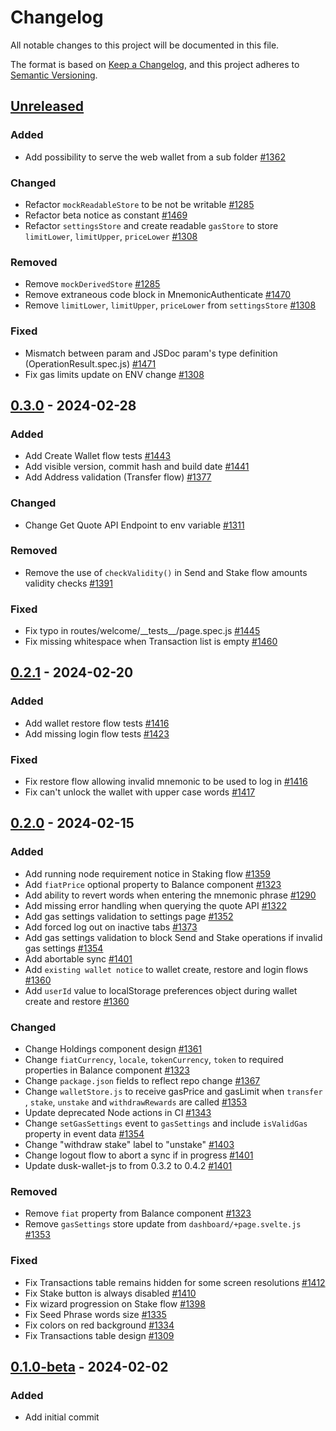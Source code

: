# Changelog

All notable changes to this project will be documented in this file.

The format is based on [Keep a Changelog](https://keepachangelog.com/en/1.0.0/),
and this project adheres to [Semantic Versioning](https://semver.org/spec/v2.0.0.html).

## [Unreleased]

### Added

- Add possibility to serve the web wallet from a sub folder [#1362]

### Changed

- Refactor `mockReadableStore` to be not be writable [#1285]
- Refactor beta notice as constant [#1469]
- Refactor `settingsStore` and create readable `gasStore` to store `limitLower`, `limitUpper`, `priceLower` [#1308]

### Removed

- Remove `mockDerivedStore` [#1285]
- Remove extraneous code block in MnemonicAuthenticate [#1470]
- Remove `limitLower`, `limitUpper`, `priceLower` from `settingsStore` [#1308]

### Fixed

- Mismatch between param and JSDoc param's type definition (OperationResult.spec.js) [#1471]
- Fix gas limits update on ENV change [#1308]


## [0.3.0] - 2024-02-28

### Added

- Add Create Wallet flow tests [#1443]
- Add visible version, commit hash and build date [#1441]
- Add Address validation (Transfer flow) [#1377]

### Changed

- Change Get Quote API Endpoint to env variable [#1311]

### Removed

- Remove the use of `checkValidity()` in Send and Stake flow amounts validity checks [#1391]

### Fixed

- Fix typo in routes/welcome/\_\_tests\_\_/page.spec.js [#1445]
- Fix missing whitespace when Transaction list is empty [#1460]

## [0.2.1] - 2024-02-20

### Added

- Add wallet restore flow tests [#1416]
- Add missing login flow tests [#1423]

### Fixed

- Fix restore flow allowing invalid mnemonic to be used to log in [#1416]
- Fix can't unlock the wallet with upper case words [#1417]

## [0.2.0] - 2024-02-15

### Added

- Add running node requirement notice in Staking flow [#1359]
- Add `fiatPrice` optional property to Balance component [#1323]
- Add ability to revert words when entering the mnemonic phrase [#1290]
- Add missing error handling when querying the quote API [#1322]
- Add gas settings validation to settings page [#1352]
- Add forced log out on inactive tabs [#1373]
- Add gas settings validation to block Send and Stake operations if invalid gas settings [#1354]
- Add abortable sync [#1401]
- Add `existing wallet notice` to wallet create, restore and login flows [#1360]
- Add `userId` value to localStorage preferences object during wallet create and restore [#1360]

### Changed

- Change Holdings component design [#1361]
- Change `fiatCurrency`, `locale`, `tokenCurrency`, `token` to required properties in Balance component [#1323]
- Change `package.json` fields to reflect repo change [#1367]
- Change `walletStore.js` to receive gasPrice and gasLimit when `transfer` , `stake`, `unstake` and `withdrawRewards` are called [#1353]
- Update deprecated Node actions in CI [#1343]
- Change `setGasSettings` event to `gasSettings` and include `isValidGas` property in event data [#1354]
- Change "withdraw stake" label to "unstake" [#1403]
- Change logout flow to abort a sync if in progress [#1401]
- Update dusk-wallet-js to from 0.3.2 to 0.4.2 [#1401]

### Removed

- Remove `fiat` property from Balance component [#1323]
- Remove `gasSettings` store update from `dashboard/+page.svelte.js` [#1353]

### Fixed

- Fix Transactions table remains hidden for some screen resolutions [#1412]
- Fix Stake button is always disabled [#1410]
- Fix wizard progression on Stake flow [#1398]
- Fix Seed Phrase words size [#1335]
- Fix colors on red background [#1334]
- Fix Transactions table design [#1309]

## [0.1.0-beta] - 2024-02-02

### Added

- Add initial commit

<!-- ISSUES -->
[#1285]: https://github.com/dusk-network/rusk/issues/1285
[#1308]: https://github.com/dusk-network/rusk/issues/1308
[#1359]: https://github.com/dusk-network/rusk/issues/1359
[#1311]: https://github.com/dusk-network/rusk/issues/1311
[#1323]: https://github.com/dusk-network/rusk/issues/1323
[#1290]: https://github.com/dusk-network/rusk/issues/1290
[#1322]: https://github.com/dusk-network/rusk/issues/1322
[#1352]: https://github.com/dusk-network/rusk/issues/1352
[#1373]: https://github.com/dusk-network/rusk/issues/1373
[#1354]: https://github.com/dusk-network/rusk/issues/1354
[#1401]: https://github.com/dusk-network/rusk/issues/1401
[#1360]: https://github.com/dusk-network/rusk/issues/1360
[#1361]: https://github.com/dusk-network/rusk/issues/1361
[#1367]: https://github.com/dusk-network/rusk/issues/1367
[#1353]: https://github.com/dusk-network/rusk/issues/1353
[#1343]: https://github.com/dusk-network/rusk/issues/1343
[#1377]: https://github.com/dusk-network/rusk/issues/1377
[#1403]: https://github.com/dusk-network/rusk/issues/1403
[#1412]: https://github.com/dusk-network/rusk/issues/1412
[#1410]: https://github.com/dusk-network/rusk/issues/1410
[#1398]: https://github.com/dusk-network/rusk/issues/1398
[#1335]: https://github.com/dusk-network/rusk/issues/1335
[#1334]: https://github.com/dusk-network/rusk/issues/1334
[#1309]: https://github.com/dusk-network/rusk/issues/1309
[#1416]: https://github.com/dusk-network/rusk/issues/1416
[#1423]: https://github.com/dusk-network/rusk/issues/1423
[#1391]: https://github.com/dusk-network/rusk/issues/1391
[#1417]: https://github.com/dusk-network/rusk/issues/1417
[#1445]: https://github.com/dusk-network/rusk/issues/1445
[#1441]: https://github.com/dusk-network/rusk/issues/1441
[#1460]: https://github.com/dusk-network/rusk/issues/1460
[#1443]: https://github.com/dusk-network/rusk/issues/1443
[#1469]: https://github.com/dusk-network/rusk/issues/1469
[#1470]: https://github.com/dusk-network/rusk/issues/1470
[#1471]: https://github.com/dusk-network/rusk/issues/1471
[#1362]: https://github.com/dusk-network/rusk/issues/1362

<!-- VERSIONS -->
[Unreleased]: https://github.com/dusk-network/rusk/tree/master/web-wallet
[0.3.0]: https://github.com/dusk-network/rusk/tree/web-wallet-0.3.0
[0.2.1]: https://github.com/dusk-network/rusk/tree/web-wallet-0.2.1
[0.2.0]: https://github.com/dusk-network/rusk/tree/web-wallet-0.2.0
[0.1.0-beta]: https://github.com/dusk-network/rusk/tree/web-wallet-0.1.0-beta
